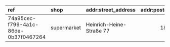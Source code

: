 | ref                                  | shop        | addr:street_address      |   addr:postcode | addr:city   |   website | geometry                                                                                                           |
|:-------------------------------------|:------------|:-------------------------|----------------:|:------------|----------:|:-------------------------------------------------------------------------------------------------------------------|
| 74a95cec-f799-4a1c-86de-0b37f0467264 | supermarket | Heinrich-Heine-Straße 77 |           18507 | Grimmen     |       nan | [54.111377, 13.0236835](https://www.openstreetmap.org/?mlat=54.111377&mlon=13.0236835#map=19/54.111377/13.0236835) |